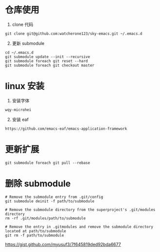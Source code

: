 # 仓库使用
1. clone 代码
```
git clone git@github.com:watcherone123/sky-emacs.git ~/.emacs.d
```

2. 更新 submodule
```
cd ~/.emacs.d
git submodule update --init --recursive
git submodule foreach git reset --hard
git submodule foreach git checkout master
```
# linux 安装
1. 安装字体
```
wqy-microhei
```
2. 安装 eaf
```
https://github.com/emacs-eaf/emacs-application-framework
```

# 更新扩展
```
git submodule foreach git pull --rebase
```
# 删除 submodule
```
# Remove the submodule entry from .git/config
git submodule deinit -f path/to/submodule

# Remove the submodule directory from the superproject's .git/modules directory
rm -rf .git/modules/path/to/submodule

# Remove the entry in .gitmodules and remove the submodule directory located at path/to/submodule
git rm -f path/to/submodule
```
https://gist.github.com/myusuf3/7f645819ded92bda6677
